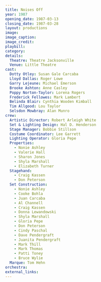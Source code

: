 ```yaml
---
title: Noises Off
year: 1987
opening_date: 1987-03-13
closing_date: 1987-03-28
layout: productions
image:
image_caption:
image_credit:
playbill: 
category: 
details:
  Theatre: Theatre Jacksonville
  Venue: Little Theatre
cast:
  Dotty Otley: Susan Gale Carcaba
  Lloyd Dallas: Roger Lowe
  Garry Lejeune: Michael Emerson
  Brooke Ashton: Anne Casley
  Poppy Norton-Taylor: Lorena Rogers
  Frederick Fellowes: Mark Lambert
  Belinda Blair: Cynthia Wooden Kimball
  Tim Allgood: Lou Taylor
  Selsdon Mowbray: Alan Munro
crew:
  Artistic Director: Robert Arleigh White
  Set & Lighting Design: Hal D. Henderson
  Stage Manager: Bobbie Stillson
  Costume Coordinator: Lee Garrett
  Lighting Operator: Gloria Pepe
  Properties:
    - Nonie Ashley
    - Valerie Hall
    - Sharon Jones
    - Shyla Marshall
    - Elizabeth Turner
  Stagehand:
    - Craig Kassen
    - Don Peterson
  Set Construction:
    - Nonie Ashley
    - Cooke Bohla
    - Juan Carcaba
    - Al Channell
    - Craig Kassen
    - Donna Lewandowski
    - Shyla Marshall
    - Gloria Pepe
    - Don Peterson
    - Cindy Paschal
    - Dave Pendergraft
    - Juanita Pendergraft
    - Mark Thill
    - Mark Thomas
    - Patti Toney
    - Bruce Wylie
  Marque: Tom Hehn
orchestra:
external_links:
---
```


